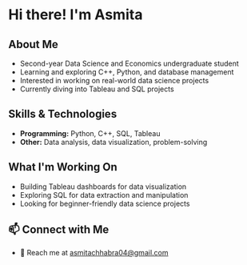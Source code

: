 # Hi there! I'm Asmita

##  About Me
- Second-year Data Science and Economics undergraduate student
- Learning and exploring C++, Python, and database management
- Interested in working on real-world data science projects
- Currently diving into Tableau and SQL projects

## Skills & Technologies
- **Programming:** Python, C++, SQL, Tableau
- **Other:** Data analysis, data visualization, problem-solving

## What I'm Working On
-  Building Tableau dashboards for data visualization
-  Exploring SQL for data extraction and manipulation
-  Looking for beginner-friendly data science projects

## 📫 Connect with Me
- 📧 Reach me at asmitachhabra04@gmail.com

